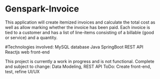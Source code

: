 # Genspark-Invoice
This application will create itemized invoices and calculate the total cost as well as allow marking whether the invoice has been paid.
Each invoice is tied to a customer and has a list of line-items consisting of a billable (good or service) and a quantity.

#Technologies involved:
MySQL database
Java SpringBoot REST API
Reactjs web front-end

This project is currently a work in progress and is not functional.
Complete and subject to change: Data Modeling, REST API
ToDo: Create front-end, test, refine UI/UX
